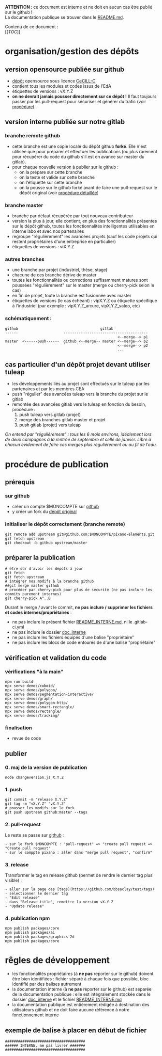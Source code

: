 **ATTENTION :** ce document est interne et ne doit en aucun cas être publié sur le github !  
La documentation publique se trouver dans le [README.md](./README.md).

Contenu de ce document :  
[[_TOC_]]

# organisation/gestion des dépôts
## version opensource publiée sur github
- [dépôt](https://github.com/pixano/pixano-app) opensource sous licence [CeCILL-C](./LICENSE.txt)
- contient tous les modules et codes issus de l'EdA
- étiquettes de versions : vX.Y.Z
- **on ne devrait jamais pousser directement sur ce dépôt !** Il faut toujours passer par les pull-request pour sécuriser et générer du trafic (voir [procédure](#procedure-de-publication)).

## version interne publiée sur notre gitlab
### branche remote github
- cette branche est une copie locale du dépôt github **forké**. Elle n'est utilisée que pour préparer et effectuer les publications (ou plus rarement pour récupérer du code du github s'il est en avance sur master du gitlab).
- pour chaque nouvelle version à publier sur le github :
	- on la prépare sur cette branche
	- on la teste et valide sur cette branche
	- on l'étiquette sur cette branche
	- on la pousse sur le github forké avant de faire une pull-request sur le dépôt original (voir [procédure détaillée](#procedure-de-publication))
### branche master
- branche par défaut récupérée par tout nouveau contributeur
- version la plus à jour, elle contient, en plus des fonctionnalités présentes sur le dépôt github, toutes les fonctionnalités intelligentes utilisables en interne labo et avec nos partenaires
- regroupe "régulièrement" les avancées projets (sauf les code projets qui restent propriétaires d'une entreprise en particulier)
- étiquettes de versions : viX.Y.Z
### autres branches
- une branche par projet (industriel, thèse, stage)
- chacune de ces branche dérive de master
- toutes les fonctionnalités ou corrections suffisamment matures sont poussées "régulièrement" sur le master (merge ou cherry-pick selon le cas)
- en fin de projet, toute la branche est fusionnée avec master
- étiquettes de versions (le cas échéant) : vipX.Y.Z ou étiquette spécifique à l'industriel (par exemple : vipX.Y.Z_arcure, vipX.Y.Z_valeo, etc)

### schématiquement :
```
github                                      gitlab  
------                     ---------------------------------------  
                                                    <--merge--> p1  
master  <------push------  github <--merge-- master <--merge--> p2  
                                                    <--merge--> p2  
                                                    ...  
```

## cas particulier d'un dépôt projet devant utiliser tuleap
- les développements liés au projet sont effectués sur le tuleap par les partenaires et par les membres CEA
- push "régulier" des avancées tuleap vers la branche du projet sur le gitlab
- remontée des avancées gitlab vers le tuleap en fonction du besoin, procédure :
	1. push tuleap vers gitlab (projet)
	2. merge des branches gitlab master et projet
	3. push gitlab (projet) vers tuleap

*On entend par "régulièrement" : tous les 6 mois environs, idéalement lors de deux campagnes à la rentrée de septembre et celle de janvier. Libre à chacun évidement de faire ces merges plus régulièrement ou au fil de l'eau.*




# procédure de publication
## prérequis
### sur github
- créer un compte $MONCOMPTE sur [github](https://github.com)
- y créer un fork du [dépôt original](https://github.com/pixano/pixano-elements)
### initialiser le dépôt correctement (branche remote)
	git remote add upstream git@github.com:$MONCOMPTE/pixano-elements.git
	git fetch upstream
	git checkout -b github upstream/master

## préparer la publication
	# être sûr d'avoir les dépôts à jour
	git fetch
	git fetch upstream
	# intégrer nos modifs à la branche github
	##git merge master github
	# procéder par cherry-pick pour plus de sécurité (ne pas inclure les commits purement internes)
	git cherry-pick A^..B

Durant le merge / avant le commit, **ne pas inclure / supprimer les fichiers et codes internes/propriétaires** :  

- ne pas inclure le présent fichier [README_INTERNE.md](./README_INTERNE.md), ni le .gitlab-ci.yml
- ne pas inclure le dossier [doc_interne](./doc_interne)
- ne pas inclure les fichiers équipés d'une balise "propriétaire"
- ne pas inclure les blocs de code entourés de d'une balise "propriétaire"

## vérification et validation du code
### vérifications "à la main"
	npm run build
	npx serve demos/cuboid/
	npx serve demos/polygon/
	npx serve demos/segmentation-interactive/
	npx serve demos/graph/
	npx serve demos/polygon-http/
	npx serve demos/smart-rectangle/
	npx serve demos/rectangle/
	npx serve demos/tracking/
### finalisation
- revue de code

## publier
### 0. maj de la version de publication
	node changeversion.js X.Y.Z
### 1. push
	git commit -m "release X.Y.Z"
	git tag -m "vX.Y.Z" "vX.Y.Z"
	# pousser les modifs sur le fork
	git push upstream github:master --tags
### 2. pull-request
Le reste se passe sur [github](https://github.com) :

	- sur le fork $MONCOMPTE : "pull-request" => "create pull request => "Create pull request"
	- sur le comppte pixano : aller dans "merge pull request", "confirm"
### 3. release
Transformer le tag en release github (permet de rendre le dernier tag plus visible) :

	- aller sur la page des [tags](https://github.com/bbsaclay/test/tags)
	- sélectionner le dernier tag
	- "Edit release"
	- dans "Release title", remettre la version vX.Y.Z
	- "Update release"
### 4. publication npm
	npm publish packages/core
	npm publish packages/ai
	npm publish packages/graphics-2d
	npm publish packages/core




# rêgles de développement
- les fonctionalités propriétaires (à **ne pas** reporter sur le github) doivent être bien identifiées : fichier séparé à chaque fois que possible, bloc identifié par des balises autrement
- la documentation interne (à **ne pas** reporter sur le github) est séparée de la documentation publique : elle est intégralement stockée dans le dossier [doc_interne](./doc_interne) et le fichier [README_INTERNE.md](./README_INTERNE.md)
- la documentation publique est entièrement rédigée à destination des utilisateurs github et ne doit faire aucune référence à notre fonctionnement interne
## exemple de balise à placer en début de fichier
	#####################################
	###### INTERNE, ne pas livrer #######
	#####################################






